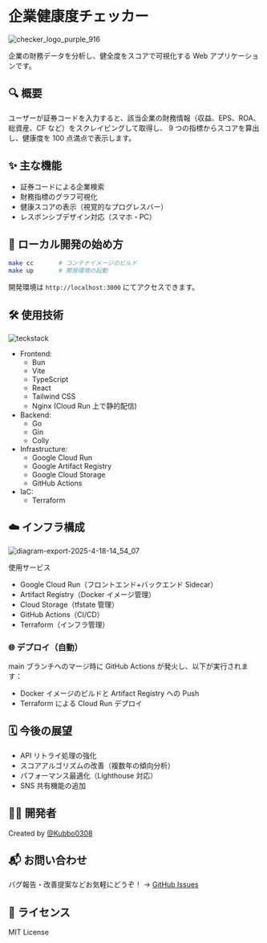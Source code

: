 # 企業健康度チェッカー
![checker_logo_purple_916](https://github.com/user-attachments/assets/35a3ca73-c28e-4565-9777-04a96fde14e6)

企業の財務データを分析し、健全度をスコアで可視化する Web アプリケーションです。

## 🔍 概要

ユーザーが証券コードを入力すると、該当企業の財務情報（収益、EPS、ROA、総資産、CF など）をスクレイピングして取得し、
9 つの指標からスコアを算出し、健康度を 100 点満点で表示します。

## ✨ 主な機能

- 証券コードによる企業検索
- 財務指標のグラフ可視化
- 健康スコアの表示（視覚的なプログレスバー）
- レスポンシブデザイン対応（スマホ・PC）

## 🚀 ローカル開発の始め方

```sh
make cc       # コンテナイメージのビルド
make up       # 開発環境の起動
```

開発環境は `http://localhost:3000` にてアクセスできます。

## 🛠️ 使用技術
![teckstack](https://github.com/user-attachments/assets/7140825a-1a17-4835-abf6-57ba5adde5a4)

- Frontend:
  - Bun
  - Vite
  - TypeScript
  - React
  - Tailwind CSS
  - Nginx (Cloud Run 上で静的配信)
- Backend:
  - Go
  - Gin
  - Colly
- Infrastructure:
  - Google Cloud Run
  - Google Artifact Registry
  - Google Cloud Storage
  - GitHub Actions
- IaC:
  - Terraform

## ☁️ インフラ構成

![diagram-export-2025-4-18-14_54_07](https://github.com/user-attachments/assets/63fd630d-e8a9-46e5-8138-439f179b9a2b)

使用サービス

- Google Cloud Run（フロントエンド+バックエンド Sidecar）
- Artifact Registry（Docker イメージ管理）
- Cloud Storage（tfstate 管理）
- GitHub Actions（CI/CD）
- Terraform（インフラ管理）

### 🌐 デプロイ（自動）

main ブランチへのマージ時に GitHub Actions が発火し、以下が実行されます：

- Docker イメージのビルドと Artifact Registry への Push
- Terraform による Cloud Run デプロイ

## 🗓️ 今後の展望

- API リトライ処理の強化
- スコアアルゴリズムの改善（複数年の傾向分析）
- パフォーマンス最適化（Lighthouse 対応）
- SNS 共有機能の追加

## 🧑‍💻 開発者

Created by [@Kubbo0308](https://github.com/Kubbo0308)

## 📬 お問い合わせ

バグ報告・改善提案などお気軽にどうぞ！
→ [GitHub Issues](https://github.com/Kubbo0308/domestic-stock-checker/issues)

## 📄 ライセンス

MIT License
